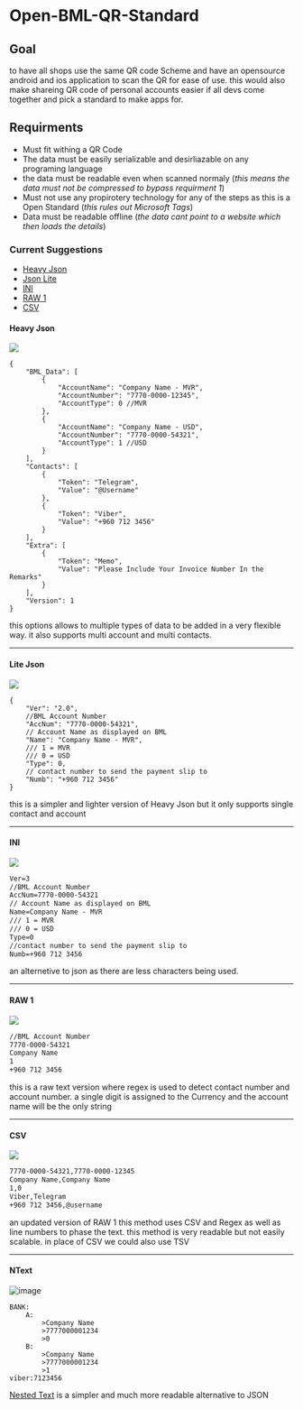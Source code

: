 # Open-BML-QR-Standard

## Goal
to have all shops use the same QR code Scheme and have an opensource android and ios application to scan the QR for ease of use. this would also make shareing QR code of personal accounts easier if all devs come together and pick a standard to make apps for.

## Requirments
- Must fit withing a QR Code
- The data must be easily serializable and desirliazable on any programing language 
- the data must be readable even when scanned normaly (*this means the data must not be compressed to bypass requirment 1*)
- Must not use any propirotery technology for any of the steps as this is a Open Standard (*this rules out Microsoft Tags*)
- Data must be readable offline (*the data cant point to a website which then loads the details*)

### Current Suggestions
- [Heavy Json](https://github.com/WhoIsFishie/Open-BML-QR-Standard/blob/main/README.md#heavy-json "Heavy Json")
- [Json Lite](https://github.com/WhoIsFishie/Open-BML-QR-Standard/blob/main/README.md#lite-json "Json Lite")
- [INI](https://github.com/WhoIsFishie/Open-BML-QR-Standard/blob/main/README.md#ini "INI")
- [RAW 1](https://github.com/WhoIsFishie/Open-BML-QR-Standard/blob/main/README.md#raw-1 "RAW 1")
- [CSV](https://github.com/WhoIsFishie/Open-BML-QR-Standard/blob/main/README.md#csv "CSV")



#### Heavy Json
[![](https://github.com/WhoIsFishie/Open-BML-QR-Standard/blob/main/Img/Heavy%20Json.png)](https://github.com/WhoIsFishie/Open-BML-QR-Standard/blob/main/Img/Heavy%20Json.png)
```jsonc
{
    "BML_Data": [
        { 
            "AccountName": "Company Name - MVR",
            "AccountNumber": "7770-0000-12345",
            "AccountType": 0 //MVR
        },
        { 
            "AccountName": "Company Name - USD",
            "AccountNumber": "7770-0000-54321",
            "AccountType": 1 //USD
        }
    ],
    "Contacts": [
        { 
            "Token": "Telegram",
            "Value": "@Username"
        },
        { 
            "Token": "Viber",
            "Value": "+960 712 3456"
        }
    ],
    "Extra": [
        { 
            "Token": "Memo",
            "Value": "Please Include Your Invoice Number In the Remarks"
        }
    ],
    "Version": 1
}
```
this options allows to multiple types of data to be added in a very flexible way. it also supports multi account and multi contacts.

------------
#### Lite Json
[![](https://github.com/WhoIsFishie/Open-BML-QR-Standard/blob/main/Img/Json%20Lite.png)](https://github.com/WhoIsFishie/Open-BML-QR-Standard/blob/main/Img/Json%20Lite.png)
```jsonc
{
    "Ver": "2.0",
    //BML Account Number
    "AccNum": "7770-0000-54321",
    // Account Name as displayed on BML
    "Name": "Company Name - MVR",
    /// 1 = MVR
    /// 0 = USD
    "Type": 0,
    // contact number to send the payment slip to
    "Numb": "+960 712 3456"
}
```
this is a simpler and lighter version of Heavy Json but it only supports single contact and account

------------
#### INI
[![](https://github.com/WhoIsFishie/Open-BML-QR-Standard/blob/main/Img/Ini.png)](https://github.com/WhoIsFishie/Open-BML-QR-Standard/blob/main/Img/Ini.png)
```asp
Ver=3
//BML Account Number
AccNum=7770-0000-54321
// Account Name as displayed on BML
Name=Company Name - MVR
/// 1 = MVR
/// 0 = USD
Type=0
//contact number to send the payment slip to
Numb=+960 712 3456
```
an alternetive to json as there are less characters being used.

------------
#### RAW 1
[![](https://github.com/WhoIsFishie/Open-BML-QR-Standard/blob/main/Img/RAW1.png)](https://github.com/WhoIsFishie/Open-BML-QR-Standard/blob/main/Img/RAW1.png)
```txt
//BML Account Number
7770-0000-54321
Company Name
1
+960 712 3456
```
this is a raw text version where regex is used to detect contact number and account number. a single digit is assigned to the Currency and the account name will be the only string

------------
#### CSV
[![](https://github.com/WhoIsFishie/Open-BML-QR-Standard/blob/main/Img/CSV.png)](https://github.com/WhoIsFishie/Open-BML-QR-Standard/blob/main/Img/CSV.png)
```txt
7770-0000-54321,7770-0000-12345
Company Name,Company Name
1,0
Viber,Telegram
+960 712 3456,@username
```
an updated version of RAW 1
this method uses CSV and Regex as well as line numbers to phase the text. this method is very readable but not easily scalable. in place of CSV we could also use TSV

------------
#### NText
![image](https://user-images.githubusercontent.com/83373559/199571658-26e7ccbe-9f91-4d7c-a4e3-02e18e2dfc5c.png)
```NextedText
BANK:
    A:
        >Company Name
        >7777000001234
        >0
    B:
        >Company Name
        >7777000001234
        >1
viber:7123456
```
[Nested Text](https://nestedtext.org/en/stable/) is a simpler and much more readable alternative to JSON 
